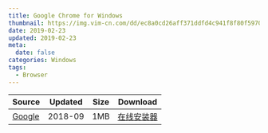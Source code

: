 ```yaml
---
title: Google Chrome for Windows
thumbnail: https://img.vim-cn.com/dd/ec8a0cd26aff371ddfd4c941f8f80f5970d40c.png
date: 2019-02-23
updated: 2019-02-23
meta:
  date: false
categories: Windows
tags:
  - Browser
---
```



| Source | Updated | Size | Download |
| ------ | ------- | -------- | -------- |
| <div class="safe google">[Google](https://www.google.cn/chrome/index.html)</div> | 2018-09 | 1MB | [在线安装器](https://img.vim-cn.com/1e/6e38925febe4bfc7c189feb2dcf1b6c080bf02.zip) |
